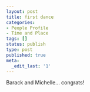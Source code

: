 ```yaml
---
layout: post
title: first dance
categories:
- People Profile
- Time and Place
tags: []
status: publish
type: post
published: true
meta:
  _edit_last: '1'
---
```

Barack and Michelle... congrats!
